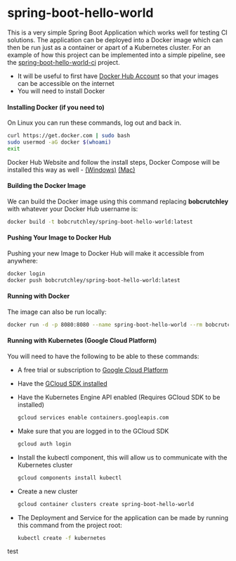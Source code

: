 # spring-boot-hello-world
This is a very simple Spring Boot Application which works well for testing CI solutions.
The application can be deployed into a Docker image which can then be run just as a container or apart of a Kubernetes cluster.
For an example of how this project can be implemented into a simple pipeline, see the [spring-boot-hello-world-ci](https://github.com/bob-crutchley/spring-boot-hello-world-ci) project.

- It will be useful to first have [Docker Hub Account](https://hub.docker.com/signup) so that your images can be accessible on the internet
- You will need to install Docker

#### Installing Docker (if you need to)

On Linux you can run these commands, log out and back in.
```bash
curl https://get.docker.com | sudo bash
sudo usermod -aG docker $(whoami)
exit
```

Docker Hub Website and follow the install steps, Docker Compose will be installed this way as well -
[(Windows)](https://hub.docker.com/editions/community/docker-ce-desktop-windows)
[(Mac)](https://hub.docker.com/editions/community/docker-ce-desktop-mac)


#### Building the Docker Image
We can build the Docker image using this command replacing **bobcrutchley** with whatever your Docker Hub username is:
```bash
docker build -t bobcrutchley/spring-boot-hello-world:latest
```

#### Pushing Your Image to Docker Hub
Pushing your new Image to Docker Hub will make it accessible from anywhere:
```bash
docker login
docker push bobcrutchley/spring-boot-hello-world:latest
```
#### Running with Docker
The image can also be run locally:
```bash
docker run -d -p 8080:8080 --name spring-boot-hello-world --rm bobcrutchley/spring-boot-hello-world:latest
```
#### Running with Kubernetes (Google Cloud Platform)
You will need to have the following to be able to these commands:
- A free trial or subscription to [Google Cloud Platform](https://console.cloud.google.com/freetrial)
- Have the [GCloud SDK installed](https://cloud.google.com/sdk/docs)
- Have the Kubernetes Engine API enabled (Requires GCloud SDK to be installed)
	```bash
	gcloud services enable containers.googleapis.com
	```

- Make sure that you are logged in to the GCloud SDK
    ```bash
    gcloud auth login
    ```
- Install the kubectl component, this will allow us to communicate with the Kubernetes cluster
    ```bash
    gcloud components install kubectl
    ```
- Create a new cluster
    ```bash
    gcloud container clusters create spring-boot-hello-world
    ```
- The Deployment and Service for the application can be made by running this command from the project root:
    ```bash
    kubectl create -f kubernetes 
    ```




test
